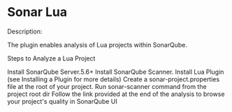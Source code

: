 

Sonar Lua
==========
Description:

The plugin enables analysis of Lua projects within SonarQube.

Steps to Analyze a Lua Project

Install SonarQube Server.5.6+
Install SonarQube Scanner.
Install Lua Plugin (see Installing a Plugin for more details)
Create a sonar-project.properties file at the root of your project.
Run sonar-scanner command from the project root dir
Follow the link provided at the end of the analysis to browse your project's quality in SonarQube UI


